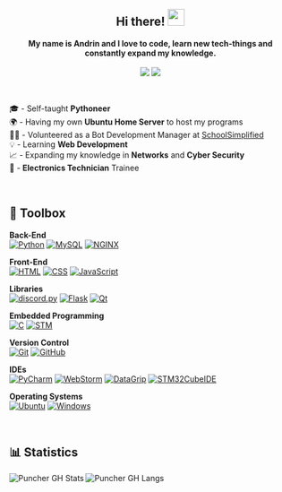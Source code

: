 <br>

<h2 align="center">Hi there! <img src="https://camo.githubusercontent.com/e8e7b06ecf583bc040eb60e44eb5b8e0ecc5421320a92929ce21522dbc34c891/68747470733a2f2f6d656469612e67697068792e636f6d2f6d656469612f6876524a434c467a6361737252346961377a2f67697068792e676966" width="30px"></h2>

<p align="center">
  <b>My name is Andrin and I love to code, learn new tech-things and constantly expand my knowledge.</b><br><br>
  <a align="center" href="mailto:andrin.schaller@hispeed.ch"><img src="https://img.shields.io/badge/-Mail-09313c?style=flat&logo=maildotru&logoColor=b5b5b5"></a>
  <!-- <a align="center" href="https://discord.com/users/305354423801217025"><img src="https://img.shields.io/badge/-Discord-09313c?style=flat&logo=discord"></a> -->
  <a align="center" href="https://stackoverflow.com/users/13508045/puncher?tab=profile"><img src="https://img.shields.io/badge/-StackOverflow-09313c?style=flat&logo=stackoverflow"></a>
  
</p>

<br>

🎓 - Self-taught **Pythoneer** <br>
🌍 - Having my own **Ubuntu Home Server** to host my programs<br>
👨‍💻 - Volunteered as a Bot Development Manager at [SchoolSimplified](https://schoolsimplified.org) <br>
💡 - Learning **Web Development** <br>
📈 - Expanding my knowledge in **Networks** and **Cyber Security** <br>
💼 - **Electronics Technician** Trainee <br>

<br>

## 🔧 Toolbox

**Back-End**<br>
[![Python](https://img.shields.io/badge/-Python-09313c?style=flat&logo=python)](https://python.org/)
[![MySQL](https://img.shields.io/badge/-MySQL-09313c?style=flat&logo=mysql)](https://www.mysql.com/)
[![NGINX](https://img.shields.io/badge/-NGINX-09313c?style=flat&logo=nginx&logoColor=009639)](https://www.nginx.com/)

**Front-End**<br>
[![HTML](https://img.shields.io/badge/-HTML-09313c?style=flat&logo=html5)](https://developer.mozilla.org/docs/Web/HTML)
[![CSS](https://img.shields.io/badge/-CSS-09313c?style=flat&logo=css3&logoColor=2965f1)](https://developer.mozilla.org/docs/Web/CSS)
[![JavaScript](https://img.shields.io/badge/-JavaScript-09313c?style=flat&logo=javascript)](https://developer.mozilla.org/docs/Web/JavaScript)

**Libraries**<br>
[![discord.py](https://img.shields.io/badge/-discord.py-09313c?style=flat&logo=discord)](https://discordpy.readthedocs.io/en/latest/)
[![Flask](https://img.shields.io/badge/-Flask-09313c?style=flat&logo=flask)](https://flask.palletsprojects.com/en/2.2.x/)
[![Qt](https://img.shields.io/badge/-Qt-09313c?style=flat&logo=qt)](https://www.qt.io/)

**Embedded Programming**<br>
[![C](https://img.shields.io/badge/-C-09313c?style=flat&logo=c&logoColor=white&labelColor=00589c)](https://en.wikibooks.org/wiki/C_Programming)
[![STM](https://img.shields.io/badge/-STM-09313c?style=flat&logo=stmicroelectronics&logoColor=03234b&labelColor=white)](https://www.st.com/)

**Version Control**<br>
[![Git](https://img.shields.io/badge/-Git-09313c?style=flat&logo=git)](https://git-scm.com/)
[![GitHub](https://img.shields.io/badge/-GitHub-09313c?style=flat&logo=github)](https://github.com/)

**IDEs**<br>
[![PyCharm](https://img.shields.io/badge/-PyCharm-09313c?style=flat&logo=pycharm&logoColor=black&labelColor=8fe272)](https://www.jetbrains.com/pycharm/)
[![WebStorm](https://img.shields.io/badge/-WebStorm-09313c?style=flat&logo=webstorm&logoColor=black&labelColor=10a8d7)](https://www.jetbrains.com/webstorm/)
[![DataGrip](https://img.shields.io/badge/-DataGrip-09313c?style=flat&logo=datagrip&logoColor=black&labelColor=9386da)](https://www.jetbrains.com/datagrip/)
[![STM32CubeIDE](https://img.shields.io/badge/-STM32CubeIDE-09313c?style=flat&logo=stmicroelectronics&logoColor=03234b&labelColor=white)](https://www.st.com/en/development-tools/stm32cubeide.html)

**Operating Systems**<br>
[![Ubuntu](https://img.shields.io/badge/-Ubuntu-09313c?style=flat&logo=ubuntu)](https://ubuntu.com/)
[![Windows](https://img.shields.io/badge/-Windows-09313c?style=flat&logo=windows&logoColor=00adef)](https://www.microsoft.com/windows)

<br>

## 📊 Statistics
<img align="left" alt="Puncher GH Stats" src="https://github-readme-stats-puncher1.vercel.app/api?username=puncher1&card_width=400&show_icons=true&bg_color=300,19166f,8976ee&title_color=ffffff&icon_color=e80bc3&text_color=6b88cf&border_color=2e2d55&border_radius=8&count_private=true&hide=stars&include_all_commits=true">
<img align="center" alt="Puncher GH Langs" src="https://github-readme-stats-puncher1.vercel.app/api/top-langs/?username=puncher1&layout=compact&bg_color=125,19166f,8976ee&title_color=ffffff&text_color=6b88cf&border_color=2e2d55&border_radius=8&hide=batchfile,ruby,lua&langs_count=10&&exclude_repo=ELOB-Board">
